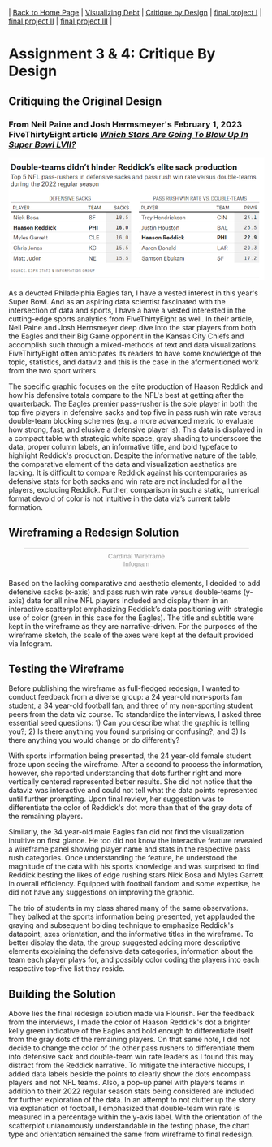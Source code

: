 | [Back to Home Page](https://cmustudent.github.io/tswd-portfolio-templates/) | [Visualizing Debt](visualizing-government-debt) | [Critique by Design](critique-by-design) | [final project I](final-project-part-one) | [final project II](final-project-part-two) | [final project III](final-project-part-three) |

# Assignment 3 & 4: Critique By Design

## Critiquing the Original Design
### From Neil Paine and Josh Hermsmeyer's February 1, 2023 FiveThirtyEight article [*Which Stars Are Going To Blow Up In Super Bowl LVII?*](https://fivethirtyeight.com/features/which-stars-are-going-to-blow-up-in-super-bowl-lvii/) 

![The Original Design](./FiveThirtyEightTable.png)

As a devoted Philadelphia Eagles fan, I have a vested interest in this year's Super Bowl. And as an aspiring data scientist fascinated with the intersection of data and sports, I have a have a vested interested in the cutting-edge sports analytics from FiveThirtyEight as well. In their article, Neil Paine and Josh Hernsmeyer deep dive into the star players from both the Eagles and their Big Game opponent in the Kansas City Chiefs and accomplish such through a mixed-methods of text and data visualizations. FiveThirtyEight often anticipates its readers to have some knowledge of the topic, statistics, and dataviz and this is the case in the aformentioned work from the two sport writers. 

The specific graphic focuses on the elite production of Haason Reddick and how his defensive totals compare to the NFL's best at getting after the quarterback. The Eagles premier pass-rusher is the sole player in both the top five players in defensive sacks and top five in pass rush win rate versus double-team blocking schemes (e.g. a more advanced metric to evaluate how strong, fast, and elusive a defensive player is). This data is displayed in a compact table with strategic white space, gray shading to underscore the data, proper column labels, an informative title, and bold typeface to highlight Reddick's production. Despite the informative nature of the table, the comparative element of the data and visualization aesthetics are lacking. It is difficult to compare Reddick against his contemporaries as defensive stats for both sacks and win rate are not included for all the players, excluding Reddick. Further, comparison in such a static, numerical format devoid of color is not intuitive in the data viz’s current table formation. 

## Wireframing a Redesign Solution
<div class="infogram-embed" data-id="3ff15455-6fba-4b72-9523-fbc1e118d990" data-type="interactive" data-title="Cardinal Wireframe"></div><script>!function(e,i,n,s){var t="InfogramEmbeds",d=e.getElementsByTagName("script")[0];if(window[t]&&window[t].initialized)window[t].process&&window[t].process();else if(!e.getElementById(n)){var o=e.createElement("script");o.async=1,o.id=n,o.src="https://e.infogram.com/js/dist/embed-loader-min.js",d.parentNode.insertBefore(o,d)}}(document,0,"infogram-async");</script><div style="padding:8px 0;font-family:Arial!important;font-size:13px!important;line-height:15px!important;text-align:center;border-top:1px solid #dadada;margin:0 30px"><a href="https://infogram.com/3ff15455-6fba-4b72-9523-fbc1e118d990" style="color:#989898!important;text-decoration:none!important;" target="_blank">Cardinal Wireframe</a><br><a href="https://infogram.com" style="color:#989898!important;text-decoration:none!important;" target="_blank" rel="nofollow">Infogram</a></div>

Based on the lacking comparative and aesthetic elements, I decided to add defensive sacks (x-axis) and pass rush win rate versus double-teams (y-axis) data for all nine NFL players included and display them in an interactive scatterplot emphasizing Reddick’s data positioning with strategic use of color (green in this case for the Eagles). The title and subtitle were kept in the wireframe as they are narrative-driven. For the purposes of the wireframe sketch, the scale of the axes were kept at the default provided via Infogram. 

## Testing the Wireframe
Before publishing the wireframe as full-fledged redesign, I wanted to conduct feedback from a diverse group: a 24 year-old non-sports fan student, a 34 year-old football fan, and three of my non-sporting student peers from the data viz course. To standardize the interviews, I asked three essential seed questions: 1) Can you describe what the graphic is telling you?; 2) Is there anything you found surprising or confusing?; and 3) Is there anything you would change or do differently?

With sports information being presented, the 24 year-old female student froze upon seeing the wireframe. After a second to process the information, however, she reported understanding that dots further right and more vertically centered represented better results. She did not notice that the dataviz was interactive and could not tell what the data points represented until further prompting. Upon final review, her suggestion was to differentiate the color of Reddick's dot more than that of the gray dots of the remaining players. 

Similarly, the 34 year-old male Eagles fan did not find the visualization intuitive on first glance. He too did not know the interactive feature revealed a wireframe panel showing player name and stats in the respective pass rush categories. Once understanding the feature, he understood the magnitude of the data with his sports knowledge and was surprised to find Reddick besting the likes of edge rushing stars Nick Bosa and Myles Garrett in overall efficiency. Equipped with football fandom and some expertise, he did not have any suggestions on improving the graphic.

The trio of students in my class shared many of the same observations. They balked at the sports information being presented, yet applauded the graying and subsequent bolding technique to emphasize Reddick's datapoint, axes orientation, and the informative titles in the wireframe. To better display the data, the group suggested adding more descriptive elements explaining the defensive data categories, information about the team each player plays for, and possibly color coding the players into each respective top-five list they reside. 

## Building the Solution
<div class="flourish-embed flourish-scatter" data-src="visualisation/12669462"><script src="https://public.flourish.studio/resources/embed.js"></script></div>

Above lies the final redesign solution made via Flourish. Per the feedback from the interviews, I made the color of Haason Reddick's dot a brighter kelly green indicative of the Eagles and bold enough to differentiate itself from the gray dots of the remaining players. On that same note, I did not decide to change the color of the other pass rushers to differentiate them into defensive sack and double-team win rate leaders as I found this may distract from the Reddick narrative. To mitigate the interactive hiccups, I added data labels beside the points to clearly show the dots encompass players and not NFL teams. Also, a pop-up panel with players teams in addition to their 2022 regular season stats being considered are included for further exploration of the data. In an attempt to not clutter up the story via explanation of football, I emphasized that double-team win rate is measured in a percentage within the y-axis label. With the orientation of the scatterplot unianomously understandable in the testing phase, the chart type and orientation remained the same from wireframe to final redesign. 
